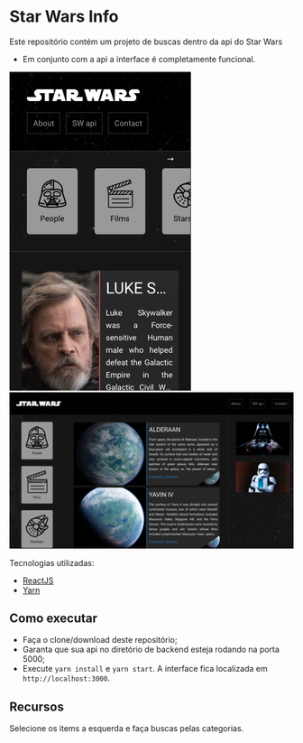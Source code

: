 # Star Wars Info
Este repositório contém um projeto de buscas dentro da api do Star Wars
- Em conjunto com a api a interface é completamente funcional.

![Screenshot 1](swmobile.png)
![Screenshot 2](sw.png)

Tecnologias utilizadas:
* [ReactJS](https://reactjs.org/)
* [Yarn](https://yarnpkg.com/)

## Como executar
- Faça o clone/download deste repositório;
- Garanta que sua api no diretório de backend esteja rodando na porta 5000;
- Execute `yarn install` e `yarn start`. A interface fica localizada em `http://localhost:3000`.

## Recursos
Selecione os items a esquerda e faça buscas pelas categorias.
